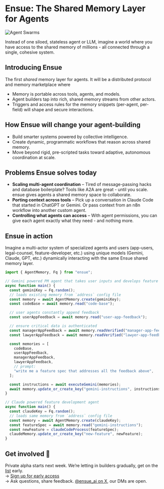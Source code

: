 # Ensue: The Shared Memory Layer for Agents

![Agent Swarms](./images/agent_swarms.gif)

Instead of one siloed, stateless agent or LLM, imagine a world where you have access to the shared memory of millions - all connected through a single, cohesive system.

## Introducing Ensue

The first _shared_ memory layer for agents. It will be a distributed protocol and memory marketplace where

- Memory is portable across tools, agents, and models.
- Agent builders tap into rich, shared memory streams from other actors.
- Triggers and access rules for the memory snippets (per-agent, per-field) will shape and secure interactions.

## How Ensue will change your agent-building

- Build smarter systems powered by collective intelligence.
- Create dynamic, programmatic workflows that reason across shared memory.
- Move beyond rigid, pre-scripted tasks toward adaptive, autonomous coordination at scale.

## Problems Ensue solves today

- **Scaling multi-agent coordination** – Tired of message-passing hacks and database boilerplate? Tools like A2A are great - until you scale. ensue gives agents a shared memory space to collaborate.
- **Porting context across tools** – Pick up a conversation in Claude Code that started in ChatGPT or Gemini. Or pass context from an n8n workflow into another custom agent.
- **Controlling what agents can access** – With agent permissions, you can give each agent exactly what they need - and nothing more.

## Ensue in action

Imagine a multi-actor system of specialized agents and users (app-users, legal-counsel, feature-developer, etc.) using unique models (Gemini, Claude, GPT, etc.) dynamically interacting with the same Ensue shared memory layer.

```typescript
import { AgentMemory, Fq } from "ensue";

// Gemini powered PM agent that takes user inputs and develops feature specs
async function main() {
  const geminiKey = Fq.random();
  // loads existing memory from `address` config file
  const memory = await AgentMemory.create(geminiKey);
  const codeBase = await memory.read("code-base");

  // user agents constantly append feedback
  const userAppFeedback = await memory.read("user-app-feedback");

  // ensure critical data is authenticated
  const managerAppFeedback = await memory.readVerified("manager-app-feedback");
  const lawyerAppFeedback = await memory.readVerified("lawyer-app-feedback");

  const memories = [
    codeBase,
    userAppFeedback,
    managerAppFeedback,
    lawyerAppFeedback,
    // prompt:
    "write me a feature spec that addresses all the feedback above",
  ];

  const instructions = await executeGemini(memories);
  await memory.update_or_create_key("gemini-instructions", instructions);
}
```

```typescript
// Claude powered feature development agent
async function main() {
  const claudeKey = Fq.random();
  // loads same memory from `address` config file
  const memory = await AgentMemory.create(claudeKey);
  const featureSpec = await memory.read("gemini-instructions");
  const newFeature = claudeCodeProcess(featureSpec);
  claudeMemory.update_or_create_key("new-feature", newFeature);
}
```

<!-- ```typescript
// Code-
async function main() {
  const gpt5Key = Fq.random();
  // loads same memory from address config file
  const gpt5Memory = await AgentMemory.create(gpt5Key);
  while (!(await gpt5Memory.has("code-snippet"))) {
    console.log("GPT-5 already has the code snippet, skipping processing.");
  }
  const codeSnippet = await gpt5Memory.read("code-snippet");
  await gpt5GithubAgentReview(codeSnippet);
}
``` -->

## Get involved 🤝

Private alpha starts next week.
We’re letting in builders gradually, get on the [list](https://forms.gle/szVzhmpLdG6peDgH9) early.  
  → <a href="https://forms.gle/szVzhmpLdG6peDgH9">Sign up for early access</a>  
  → Ask questions, share feedback. <a href="https://x.com/ensue_ai/">@ensue_ai on X</a>, our DMs are open.  
